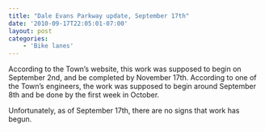 ```yaml
---
title: "Dale Evans Parkway update, September 17th"
date: '2010-09-17T22:05:01-07:00'
layout: post
categories:
    - 'Bike lanes'
---
```


According to the Town’s website, this work was supposed to begin on September 2nd, and be completed by November 17th. According to one of the Town’s engineers, the work was supposed to begin around September 8th and be done by the first week in October.  
  
Unfortunately, as of September 17th, there are no signs that work has begun.